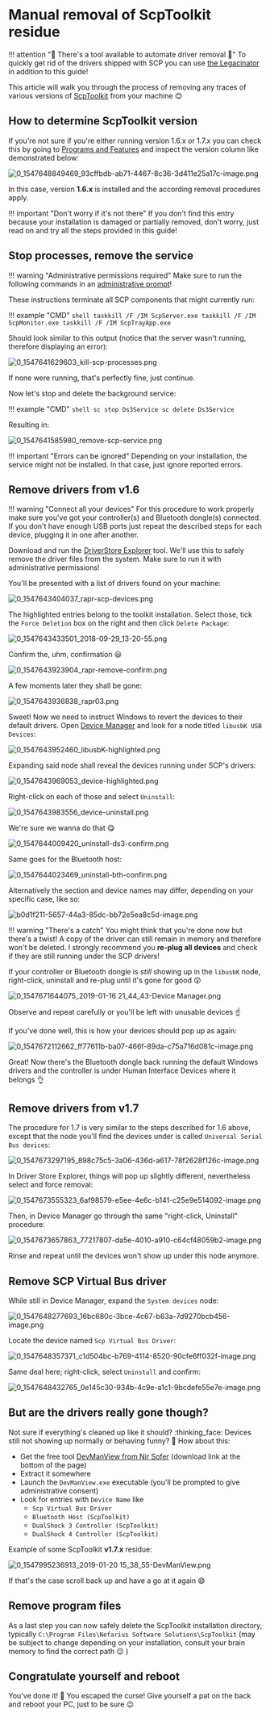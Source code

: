# Manual removal of ScpToolkit residue

!!! attention "🚨 There's a tool available to automate driver removal 🚨"
    To quickly get rid of the drivers shipped with SCP you can use [the Legacinator](https://github.com/nefarius/Legacinator) in addition to this guide!

This article will walk you through the process of removing any traces of various versions of [ScpToolkit](https://github.com/nefarius/ScpToolkit) from your machine 😊

## How to determine ScpToolkit version

If you're not sure if you're either running version 1.6.x or 1.7.x you can check this by going to [Programs and Features](https://support.4it.com.au/article/shortcut-opening-programs-features-windows-10-8-1-7/) and inspect the version column like demonstrated below:

![0_1547648849469_93cffbdb-ab71-4467-8c36-3d411e25a17c-image.png](../../assets/uploads/files/1547648848565-93cffbdb-ab71-4467-8c36-3d411e25a17c-image.png)

In this case, version **1.6.x** is installed and the according removal procedures apply.

!!! important "Don't worry if it's not there"
    If you don't find this entry because your installation is damaged or partially removed, don't worry, just read on and try all the steps provided in this guide!

## Stop processes, remove the service

!!! warning "Administrative permissions required"
    Make sure to run the following commands in an [administrative prompt](https://www.thewindowsclub.com/how-to-run-command-prompt-as-an-administrator)!

These instructions terminate all SCP components that might currently run:

!!! example "CMD"
    ```shell
    taskkill /F /IM ScpServer.exe
    taskkill /F /IM ScpMonitor.exe
    taskkill /F /IM ScpTrayApp.exe
    ```

Should look similar to this output (notice that the server wasn't running, therefore displaying an error):

![0_1547641629603_kill-scp-processes.png](../../assets/uploads/files/1547641628112-kill-scp-processes.png)

If none were running, that's perfectly fine, just continue.

Now let's stop and delete the background service:

!!! example "CMD"
    ```shell
    sc stop Ds3Service
    sc delete Ds3Service
    ```

Resulting in:

![0_1547641585980_remove-scp-service.png](../../assets/uploads/files/1547641584655-remove-scp-service.png)

!!! important "Errors can be ignored"
    Depending on your installation, the service might not be installed. In that case, just ignore reported errors.

## Remove drivers from v1.6

!!! warning "Connect all your devices"
    For this procedure to work properly make sure you've got your controller(s) and Bluetooth dongle(s) connected. If you don't have enough USB ports just repeat the described steps for each device, plugging it in one after another.

Download and run the [DriverStore Explorer](https://github.com/lostindark/DriverStoreExplorer/releases/latest) tool. We'll use this to safely remove the driver files from the system. Make sure to run it with administrative permissions!

You'll be presented with a list of drivers found on your machine:

![0_1547643404037_rapr-scp-devices.png](../../assets/uploads/files/1547643402664-rapr-scp-devices.png)

The highlighted entries belong to the toolkit installation. Select those, tick the `Force Deletion` box on the right and then click `Delete Package`:

![0_1547643433501_2018-09-29_13-20-55.png](../../assets/uploads/files/1547643432079-2018-09-29_13-20-55.png)

Confirm the, uhm, confirmation 😃

![0_1547643923904_rapr-remove-confirm.png](../../assets/uploads/files/1547643922531-rapr-remove-confirm.png)

A few moments later they shall be gone:

![0_1547643936838_rapr03.png](../../assets/uploads/files/1547643935439-rapr03.png)

Sweet! Now we need to instruct Windows to revert the devices to their default drivers. Open [Device Manager](https://www.lifewire.com/how-to-open-device-manager-2626075) and look for a node titled `libusbK USB Devices`:

![0_1547643952460_libusbK-highlighted.png](../../assets/uploads/files/1547643950981-libusbk-highlighted.png)

Expanding said node shall reveal the devices running under SCP's drivers:

![0_1547643969053_device-highlighted.png](../../assets/uploads/files/1547643967570-device-highlighted.png)

Right-click on each of those and select `Uninstall`:

![0_1547643983556_device-uninstall.png](../../assets/uploads/files/1547643982017-device-uninstall.png)

We're sure we wanna do that 😋

![0_1547644009420_uninstall-ds3-confirm.png](../../assets/uploads/files/1547644007870-uninstall-ds3-confirm.png)

Same goes for the Bluetooth host:

![0_1547644023469_uninstall-bth-confirm.png](../../assets/uploads/files/1547644021917-uninstall-bth-confirm.png)

Alternatively the section and device names may differ, depending on your specific case, like so:

![b0d1f211-5657-44a3-85dc-bb72e5ea8c5d-image.png](../../assets/uploads/files/1580151517398-b0d1f211-5657-44a3-85dc-bb72e5ea8c5d-image.png)

!!! warning "There's a catch"
    You might think that you're done now but there's a twist! A copy of the driver can still remain in memory and therefore won't be deleted. I strongly recommend you **re-plug all devices** and check if they are still running under the SCP drivers!

If your controller or Bluetooth dongle is *still* showing up in the `libusbK` node, right-click, uninstall and re-plug until it's gone for good :astonished:  

![0_1547671644075_2019-01-16 21_44_43-Device Manager.png](../../assets/uploads/files/1547671642726-2019-01-16-21_44_43-device-manager.png)

Observe and repeat carefully or you'll be left with unusable devices :point_up:

If you've done well, this is how your devices should pop up as again:

![0_1547672112662_ff77611b-ba07-466f-89da-c75a716d081c-image.png](../../assets/uploads/files/1547672111087-ff77611b-ba07-466f-89da-c75a716d081c-image.png)

Great! Now there's the Bluetooth dongle back running the default Windows drivers and the controller is under Human Interface Devices where it belongs :ok_hand:

## Remove drivers from v1.7

The procedure for 1.7 is very similar to the steps described for 1.6 above, except that the node you'll find the devices under is called `Universal Serial Bus devices`:

![0_1547673297195_898c75c5-3a06-436d-a617-78f2628f126c-image.png](../../assets/uploads/files/1547673295517-898c75c5-3a06-436d-a617-78f2628f126c-image.png)

In Driver Store Explorer, things will pop up slightly different, nevertheless select and force removal:

![0_1547673555323_6af98579-e5ee-4e6c-b141-c25e9e514092-image.png](../../assets/uploads/files/1547673553885-6af98579-e5ee-4e6c-b141-c25e9e514092-image.png)

Then, in Device Manager go through the same "right-click, Uninstall" procedure:

![0_1547673657863_77217807-da5e-4010-a910-c64cf48059b2-image.png](../../assets/uploads/files/1547673656231-77217807-da5e-4010-a910-c64cf48059b2-image.png)

Rinse and repeat until the devices won't show up under this node anymore.

## Remove SCP Virtual Bus driver

While still in Device Manager, expand the `System devices` node:

![0_1547648277693_16bc680c-3bce-4c67-b63a-7d9270bcb456-image.png](../../assets/uploads/files/1547648276291-16bc680c-3bce-4c67-b63a-7d9270bcb456-image.png)

Locate the device named `Scp Virtual Bus Driver`:

![0_1547648357371_c1d504bc-b769-4114-8520-90cfe6ff032f-image.png](../../assets/uploads/files/1547648356789-c1d504bc-b769-4114-8520-90cfe6ff032f-image.png)

Same deal here; right-click, select `Uninstall` and confirm:

![0_1547648432765_0e145c30-934b-4c9e-a1c1-9bcdefe55e7e-image.png](../../assets/uploads/files/1547648431488-0e145c30-934b-4c9e-a1c1-9bcdefe55e7e-image.png)

## But are the drivers really gone though?

Not sure if everything's cleaned up like it should? :thinking_face:  Devices still not showing up normally or behaving funny? :clown_face: How about this:

- Get the free tool [DevManView from Nir Sofer](https://www.nirsoft.net/utils/device_manager_view.html) (download link at the bottom of the page)
- Extract it somewhere
- Launch the `DevManView.exe` executable (you'll be prompted to give administrative consent)
- Look for entries with `Device Name` like
    - `Scp Virtual Bus Driver`
    - `Bluetooth Host (ScpToolkit)`
    - `DualShock 3 Controller (ScpToolkit)`
    - `DualShock 4 Controller (ScpToolkit)`

Example of some ScpToolkit **v1.7.x** residue:

![0_1547995236913_2019-01-20 15_38_55-DevManView.png](../../assets/uploads/files/1547995235844-2019-01-20-15_38_55-devmanview.png) 

If that's the case scroll back up and have a go at it again :smile: 

## Remove program files

As a last step you can now safely delete the ScpToolkit installation directory, typically `C:\Program Files\Nefarius Software Solutions\ScpToolkit` (may be subject to change depending on your installation, consult your brain memory to find the correct path :wink: )

## Congratulate yourself and reboot

You've done it! :tada: You escaped the curse! Give yourself a pat on the back and reboot your PC, just to be sure :wink:
